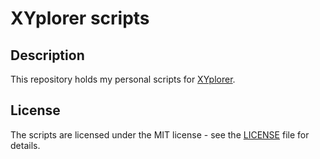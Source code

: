 # XYplorer scripts

## Description

This repository holds my personal scripts for [XYplorer](https://www.xyplorer.com).

## License

The scripts are licensed under the MIT license - see the [LICENSE](https://github.com/Otiel/xyplorer-scripts/blob/master/LICENSE) file for details.
